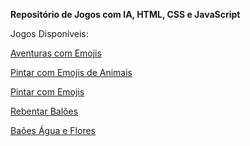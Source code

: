 <p><b>Repositório de Jogos com IA, HTML, CSS e JavaScript</b></p>
<p>Jogos Disponíveis:</p>
<p><a href="https://jopacheco.github.io/jogos/Emojis Adventures">Aventuras com Emojis</a></p>
<p><a href="https://jopacheco.github.io/jogos/Pintar com Emojis Animais">Pintar com Emojis de Animais</a></p>
<p><a href="https://jopacheco.github.io/jogos/Pintar com Emojis">Pintar com Emojis</a></p>
<p><a href="https://jopacheco.github.io/jogos/PopupBalloons">Rebentar Balões</a></p>
<p><a href="https://jopacheco.github.io/jogos/Water Balloon Flowers">Baões Água e Flores</a></p>

